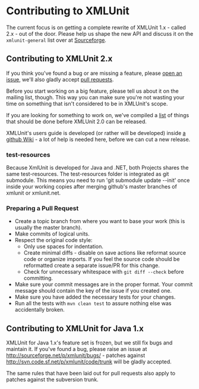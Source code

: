 Contributing to XMLUnit
=======================

The current focus is on getting a complete rewrite of XMLUnit 1.x -
called 2.x - out of the door.  Please help us shape the new API and
discuss it on the `xmlunit-general` list over at
[Sourceforge](http://sourceforge.net/p/xmlunit/mailman/?source=navbar).

Contributing to XMLUnit 2.x
---------------------------

If you think you've found a bug or are missing a feature, please
[open an issue](https://github.com/xmlunit/xmlunit/issues), we'll also
gladly accept
[pull requests](https://github.com/xmlunit/xmlunit/pulls).

Before you start working on a big feature, please tell us about it on
the mailing list, though.  This way you can make sure you're not
wasting your time on something that isn't considered to be in
XMLUnit's scope.

If you are looking for something to work on, we've compiled a
[list](HELP_WANTED.md) of things that should be done before XMLUnit
2.0 can be released.

XMLUnit's users guide is developed (or rather will be developed)
inside [a github Wiki](https://github.com/xmlunit/user-guide/wiki) -
a lot of help is needed here, before we can cut a new release.

### test-resources

Because XmlUnit is developed for Java and .NET, both Projects shares the same test-resources.
The test-resources folder is integrated as git submodule.
This means you need to run 'git submodule update --init' once inside your
working copies after merging github's master branches of xmlunit or
xmlunit.net.

### Preparing a Pull Request

+ Create a topic branch from where you want to base your work (this is
  usually the master branch).
+ Make commits of logical units.
+ Respect the original code style:
  + Only use spaces for indentation.
  + Create minimal diffs - disable on save actions like reformat
    source code or organize imports. If you feel the source code
    should be reformatted create a separate issue/PR for this change.
  + Check for unnecessary whitespace with `git diff --check` before committing.
+ Make sure your commit messages are in the proper format. Your commit
  message should contain the key of the issue if you created one.
+ Make sure you have added the necessary tests for your changes.
+ Run all the tests with `mvn clean test` to assure nothing else was
  accidentally broken.

Contributing to XMLUnit for Java 1.x
------------------------------------

XMLUnit for Java 1.x's feature set is frozen, but we still fix bugs
and maintain it.  If you've found a bug, please raise an issue at
http://sourceforge.net/p/xmlunit/bugs/ - patches against
http://svn.code.sf.net/p/xmlunit/code/trunk will be gladly accepted.

The same rules that have been laid out for pull requests also apply to
patches against the subversion trunk.

